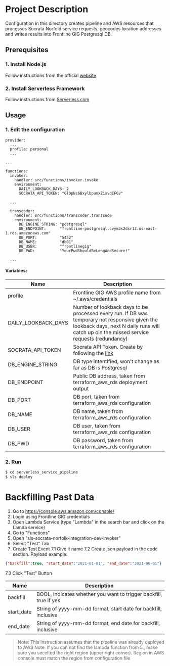 # Project Description
Configuration in this directory creates pipeline and AWS resources that processes Socrata Norfold service requests, geocodes location addresses and writes results into Frontline GIG Postgresql DB. 


## Prerequisites

### 1. Install Node.js

Follow instructions from the official [website](https://nodejs.org/en/download/)

### 2. Install Serverless Framework

Follow instructions from [Serverless.com](https://www.serverless.com/framework/docs/providers/aws/guide/installation)

## Usage

### 1. Edit the configuration

```sls
provider:
  ...
  profile: personal
  ...

...

functions:
  invoker:
    handler: src/functions/invoker.invoke
    environment:
      DAILY_LOOKBACK_DAYS: 2
      SOCRATA_API_TOKEN: "GlDpNs6BxylbpumxZ1svqIFGv"

  ...

  transcoder:
    handler: src/functions/transcoder.transcode
    environment:
      DB_ENGINE_STRING: "postgresql"
      DB_ENDPOINT:      "frontline-postgresql.cvym3s2dsr13.us-east-1.rds.amazonaws.com"
      DB_PORT:          "5432"
      DB_NAME:          "db01"
      DB_USER:          "frontlinegig"
      DB_PWD:           "YourPwdShouldBeLongAndSecure!"

  ...

```

#### Variables:

| Name | Description |
|------|-------------|
| profile | Frontline GIG AWS profile name from ~/.aws/credentials |
| DAILY_LOOKBACK_DAYS | Number of lookback days to be processed every run. If DB was temporary not responsive given the lookback days, next N daily runs will catch up oin the missed service requests (redundancy) |
| SOCRATA_API_TOKEN | Socrata API Token. Create by following the [link](https://data.norfolk.gov/login) |
| DB_ENGINE_STRING | DB type intentified, won't change as far as DB is Postgresql |
| DB_ENDPOINT | Public DB address, taken from terraform_aws_rds deployment output |
| DB_PORT | DB port, taken from terraform_aws_rds configuration |
| DB_NAME | DB name, taken from terraform_aws_rds configuration |
| DB_USER | DB user, taken from terraform_aws_rds configuration |
| DB_PWD | DB password, taken from terraform_aws_rds configuration |

### 2. Run

```bash
$ cd serverless_service_pipeline
$ sls deploy
```


# Backfilling Past Data

1. Go to https://console.aws.amazon.com/console/
2. Login using Frontline GIG credentials
3. Open Lambda Service (type "Lambda" in the search bar and click on the Lamda service)
4. Go to "Functions"
5. Open "sls-socrata-norfolk-integration-dev-invoker"
6. Select "Test" Tab
7. Create Test Event
7.1 Give it name
7.2 Create json payload in the code section. Payload example:
```json
{"backfill":true, "start_date":"2021-01-01", "end_date":"2021-06-01"}
```
7.3 Click "Test" Button

| Name | Description |
|------|-------------|
| backfill | BOOL, indicates whether you want to trigger backfill, true if yes |
| start_date | String of yyyy-mm-dd format, start date for backfill, inclusive |
| end_date | String of yyyy-mm-dd format, end date for backfill, inclusive | 

> Note: This instruction assumes that the pipeline was already deployed to AWS
> Note: If you can not find the lambda function from 5., make sure you secelted the right region (upper right corner). Region in AWS console must match the region from configuration file

